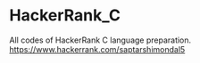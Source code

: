 # HackerRank_C
All codes of HackerRank C language preparation.
https://www.hackerrank.com/saptarshimondal5
